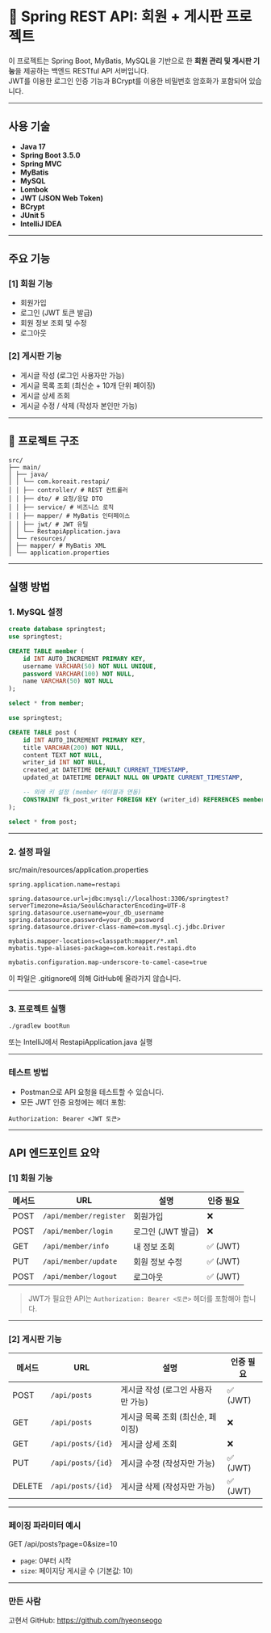# 📘 Spring REST API: 회원 + 게시판 프로젝트

이 프로젝트는 Spring Boot, MyBatis, MySQL을 기반으로 한 **회원 관리 및 게시판 기능**을 제공하는 백엔드 RESTful API 서버입니다.  
JWT를 이용한 로그인 인증 기능과 BCrypt를 이용한 비밀번호 암호화가 포함되어 있습니다.

---

## 사용 기술

- **Java 17**
- **Spring Boot 3.5.0**
- **Spring MVC**
- **MyBatis**
- **MySQL**
- **Lombok**
- **JWT (JSON Web Token)**
- **BCrypt**
- **JUnit 5**
- **IntelliJ IDEA**

---

## 주요 기능

### [1] 회원 기능

- 회원가입
- 로그인 (JWT 토큰 발급)
- 회원 정보 조회 및 수정
- 로그아웃

### [2] 게시판 기능

- 게시글 작성 (로그인 사용자만 가능)
- 게시글 목록 조회 (최신순 + 10개 단위 페이징)
- 게시글 상세 조회
- 게시글 수정 / 삭제 (작성자 본인만 가능)

---

## 📁 프로젝트 구조

```
src/
├── main/
│ ├── java/
│ │ └── com.koreait.restapi/
│ │ ├── controller/ # REST 컨트롤러
│ │ ├── dto/ # 요청/응답 DTO
│ │ ├── service/ # 비즈니스 로직
│ │ ├── mapper/ # MyBatis 인터페이스
│ │ ├── jwt/ # JWT 유틸
│ │ └── RestapiApplication.java
│ └── resources/
│ ├── mapper/ # MyBatis XML
│ └── application.properties
```

---

## 실행 방법

### 1. MySQL 설정

```sql
create database springtest;
use springtest;

CREATE TABLE member (
    id INT AUTO_INCREMENT PRIMARY KEY,
    username VARCHAR(50) NOT NULL UNIQUE,
    password VARCHAR(100) NOT NULL,
    name VARCHAR(50) NOT NULL
);

select * from member;

use springtest;

CREATE TABLE post (
    id INT AUTO_INCREMENT PRIMARY KEY,
    title VARCHAR(200) NOT NULL,
    content TEXT NOT NULL,
    writer_id INT NOT NULL,
    created_at DATETIME DEFAULT CURRENT_TIMESTAMP,
    updated_at DATETIME DEFAULT NULL ON UPDATE CURRENT_TIMESTAMP,

    -- 외래 키 설정 (member 테이블과 연동)
    CONSTRAINT fk_post_writer FOREIGN KEY (writer_id) REFERENCES member(id) ON DELETE CASCADE
);

select * from post;

```

---

### 2. 설정 파일
src/main/resources/application.properties
```
spring.application.name=restapi

spring.datasource.url=jdbc:mysql://localhost:3306/springtest?serverTimezone=Asia/Seoul&characterEncoding=UTF-8
spring.datasource.username=your_db_username
spring.datasource.password=your_db_password
spring.datasource.driver-class-name=com.mysql.cj.jdbc.Driver

mybatis.mapper-locations=classpath:mapper/*.xml
mybatis.type-aliases-package=com.koreait.restapi.dto

mybatis.configuration.map-underscore-to-camel-case=true
```
이 파일은 .gitignore에 의해 GitHub에 올라가지 않습니다.

---

### 3. 프로젝트 실행
```
./gradlew bootRun
```
또는 IntelliJ에서 RestapiApplication.java 실행

---

### 테스트 방법
- Postman으로 API 요청을 테스트할 수 있습니다.
- 모든 JWT 인증 요청에는 헤더 포함:
```
Authorization: Bearer <JWT 토큰>
```
---
## API 엔드포인트 요약

### [1] 회원 기능

| 메서드 | URL                         | 설명                         | 인증 필요 |
|--------|------------------------------|------------------------------|-----------|
| POST   | `/api/member/register`       | 회원가입                     | ❌        |
| POST   | `/api/member/login`          | 로그인 (JWT 발급)            | ❌        |
| GET    | `/api/member/info`           | 내 정보 조회                 | ✅ (JWT)  |
| PUT    | `/api/member/update`         | 회원 정보 수정               | ✅ (JWT)  |
| POST   | `/api/member/logout`         | 로그아웃                     | ✅ (JWT)  |

>  JWT가 필요한 API는 `Authorization: Bearer <토큰>` 헤더를 포함해야 합니다.

---

###  [2] 게시판 기능

| 메서드 | URL                   | 설명                                  | 인증 필요 |
|--------|------------------------|---------------------------------------|-----------|
| POST   | `/api/posts`           | 게시글 작성 (로그인 사용자만 가능)    | ✅ (JWT)  |
| GET    | `/api/posts`           | 게시글 목록 조회 (최신순, 페이징)     | ❌        |
| GET    | `/api/posts/{id}`      | 게시글 상세 조회                       | ❌        |
| PUT    | `/api/posts/{id}`      | 게시글 수정 (작성자만 가능)           | ✅ (JWT)  |
| DELETE | `/api/posts/{id}`      | 게시글 삭제 (작성자만 가능)           | ✅ (JWT)  |

---

### 페이징 파라미터 예시

GET /api/posts?page=0&size=10

- `page`: 0부터 시작
- `size`: 페이지당 게시글 수 (기본값: 10)

---

### 만든 사람
고현서
GitHub: https://github.com/hyeonseogo






